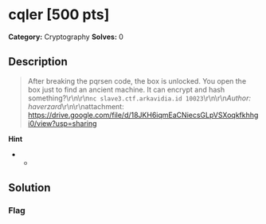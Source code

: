 # cqler [500 pts]

**Category:** Cryptography
**Solves:** 0

## Description
>After breaking the pqrsen code, the box is unlocked. You open the box just to find an ancient machine. It can encrypt and hash something?\r\n\r\n`nc slave3.ctf.arkavidia.id 10023`\r\n\r\n*Author: haverzard*\r\n\r\nattachment: https://drive.google.com/file/d/18JKH6iqmEaCNiecsGLpVSXoqkfkhhgi0/view?usp=sharing

**Hint**
* -

## Solution

### Flag

